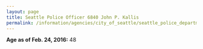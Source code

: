```yaml
---
layout: page
title: Seattle Police Officer 6840 John P. Kallis
permalink: /information/agencies/city_of_seattle/seattle_police_department/copbook/6840/
---
```


**Age as of Feb. 24, 2016:** 48
